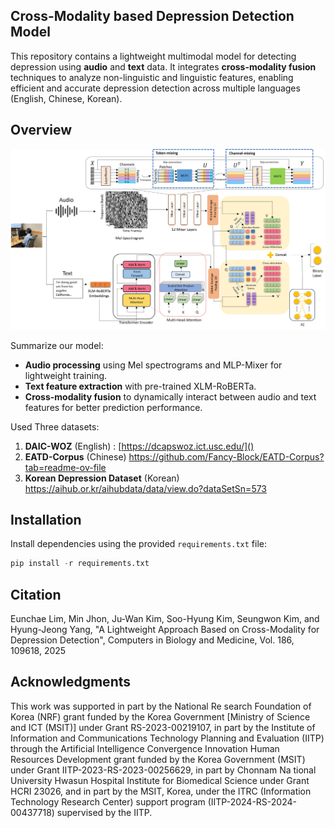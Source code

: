 ##  Cross-Modality based Depression Detection Model 

This repository contains a lightweight multimodal model for detecting depression using **audio** and **text** data. It integrates **cross-modality fusion** techniques to analyze non-linguistic and linguistic features, enabling efficient and accurate depression detection across multiple languages (English, Chinese, Korean).



##  Overview

![](fig1.jpg)



Summarize our model:

- **Audio processing** using Mel spectrograms and MLP-Mixer for lightweight training. 
- **Text feature extraction** with pre-trained XLM-RoBERTa. 
- **Cross-modality fusion** to dynamically interact between audio and text features for better prediction performance.

Used Three datasets:

1. **DAIC-WOZ** (English) : [https://dcapswoz.ict.usc.edu/]()
2. **EATD-Corpus** (Chinese) https://github.com/Fancy-Block/EATD-Corpus?tab=readme-ov-file
3. **Korean Depression Dataset** (Korean) https://aihub.or.kr/aihubdata/data/view.do?dataSetSn=573



## Installation

Install dependencies using the provided `requirements.txt` file: 

```python
pip install -r requirements.txt
```



## Citation

Eunchae Lim, Min Jhon, Ju-Wan Kim, Soo-Hyung Kim, Seungwon Kim, and Hyung-Jeong Yang, "A Lightweight Approach Based on Cross-Modality for Depression Detection", Computers in Biology and Medicine, Vol. 186, 109618, 2025



## Acknowledgments

This work was supported in part by the National Re search Foundation of Korea (NRF) grant funded by the Korea Government [Ministry of Science and ICT (MSIT)] under Grant RS-2023-00219107, in part by the Institute of Information and Communications Technology Planning and Evaluation (IITP) through the Artificial Intelligence Convergence Innovation Human Resources Development grant funded by the Korea Government (MSIT) under Grant IITP-2023-RS-2023-00256629, in part by Chonnam Na tional University Hwasun Hospital Institute for Biomedical Science under Grant HCRI 23026, and in part by the MSIT, Korea, under the ITRC (Information Technology Research Center) support program (IITP-2024-RS-2024-00437718) supervised by the IITP.

